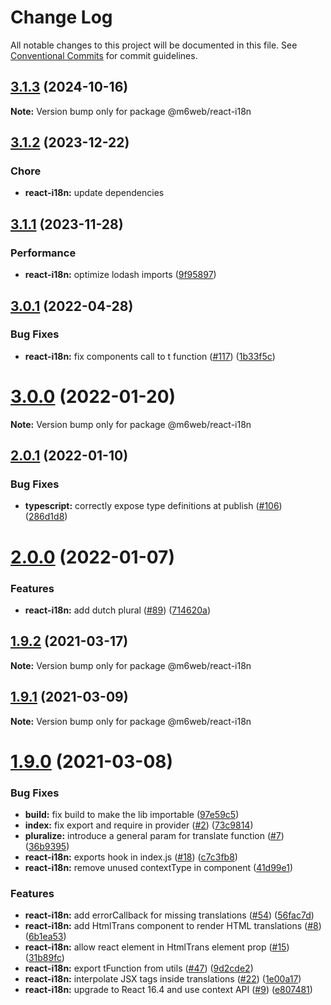 # Change Log

All notable changes to this project will be documented in this file.
See [Conventional Commits](https://conventionalcommits.org) for commit guidelines.

## [3.1.3](https://github.com/BedrockStreaming/i18n-tools/compare/@m6web/react-i18n@3.1.2...@m6web/react-i18n@3.1.3) (2024-10-16)

**Note:** Version bump only for package @m6web/react-i18n






## [3.1.2](https://github.com/BedrockStreaming/i18n-tools/compare/@m6web/react-i18n@3.1.1...@m6web/react-i18n@3.1.2) (2023-12-22)

### Chore

* **react-i18n:** update dependencies


## [3.1.1](https://github.com/BedrockStreaming/i18n-tools/compare/@m6web/react-i18n@3.1.0...@m6web/react-i18n@3.1.1) (2023-11-28)

### Performance

* **react-i18n:** optimize lodash imports ([9f95897](https://github.com/BedrockStreaming/i18n-tools/pull/134/commits/9f95897c61040ab2e9950405c19f10320826d21c))



## [3.0.1](https://github.com/BedrockStreaming/i18n-tools/compare/@m6web/react-i18n@3.0.0...@m6web/react-i18n@3.0.1) (2022-04-28)


### Bug Fixes

* **react-i18n:** fix components call to t function ([#117](https://github.com/BedrockStreaming/i18n-tools/issues/117)) ([1b33f5c](https://github.com/BedrockStreaming/i18n-tools/commit/1b33f5c5316665b8bf341dd559f2c76f4e7ce2c2))





# [3.0.0](https://github.com/BedrockStreaming/i18n-tools/compare/@m6web/react-i18n@2.0.1...@m6web/react-i18n@3.0.0) (2022-01-20)

**Note:** Version bump only for package @m6web/react-i18n





## [2.0.1](https://github.com/BedrockStreaming/i18n-tools/compare/@m6web/react-i18n@2.0.0...@m6web/react-i18n@2.0.1) (2022-01-10)


### Bug Fixes

* **typescript:** correctly expose type definitions at publish ([#106](https://github.com/BedrockStreaming/i18n-tools/issues/106)) ([286d1d8](https://github.com/BedrockStreaming/i18n-tools/commit/286d1d84ee212bcade9a1dc8a5f921416eb3f723))





# [2.0.0](https://github.com/BedrockStreaming/i18n-tools/compare/@m6web/react-i18n@2.0.0-alpha.0...@m6web/react-i18n@2.0.0) (2022-01-07)


### Features

* **react-i18n:** add dutch plural ([#89](https://github.com/BedrockStreaming/i18n-tools/issues/89)) ([714620a](https://github.com/BedrockStreaming/i18n-tools/commit/714620a338548222a6d191931d65653b1ccbd696))





## [1.9.2](https://github.com/M6Web/i18n-tools/compare/@m6web/react-i18n@1.9.1...@m6web/react-i18n@1.9.2) (2021-03-17)

**Note:** Version bump only for package @m6web/react-i18n





## [1.9.1](https://github.com/M6Web/i18n-tools/compare/@m6web/react-i18n@1.9.0...@m6web/react-i18n@1.9.1) (2021-03-09)

**Note:** Version bump only for package @m6web/react-i18n





# [1.9.0](https://github.com/M6Web/i18n-tools/compare/@m6web/react-i18n@1.9.0...@m6web/react-i18n@1.9.0) (2021-03-08)


### Bug Fixes

* **build:** fix build to make the lib importable ([97e59c5](https://github.com/M6Web/i18n-tools/commit/97e59c5232444c1ed46d07e676e8032a280e3209))
* **index:** fix export and require in provider ([#2](https://github.com/M6Web/i18n-tools/issues/2)) ([73c9814](https://github.com/M6Web/i18n-tools/commit/73c9814070cf24b6825621ce014efaf9060645a5))
* **pluralize:** introduce a general param for translate function ([#7](https://github.com/M6Web/i18n-tools/issues/7)) ([36b9395](https://github.com/M6Web/i18n-tools/commit/36b9395545618e8f952a7addbb0452b4c9eb09d6))
* **react-i18n:** exports hook in index.js ([#18](https://github.com/M6Web/i18n-tools/issues/18)) ([c7c3fb8](https://github.com/M6Web/i18n-tools/commit/c7c3fb8434da037a43e39c4cbc0b061cd1fd1e15))
* **react-i18n:** remove unused contextType in component ([41d99e1](https://github.com/M6Web/i18n-tools/commit/41d99e17aa7d9692c795af2d373a258a54388178))


### Features

* **react-i18n:** add errorCallback for missing translations ([#54](https://github.com/M6Web/i18n-tools/issues/54)) ([56fac7d](https://github.com/M6Web/i18n-tools/commit/56fac7da38845b8aa4df4d20242b3db411607c9a))
* **react-i18n:** add HtmlTrans component to render HTML translations ([#8](https://github.com/M6Web/i18n-tools/issues/8)) ([6b1ea53](https://github.com/M6Web/i18n-tools/commit/6b1ea53ef503dd3fde7147248f1a6b7cba78f2ac))
* **react-i18n:** allow react element in HtmlTrans element prop ([#15](https://github.com/M6Web/i18n-tools/issues/15)) ([31b89fc](https://github.com/M6Web/i18n-tools/commit/31b89fcb903a7dd46e3da558646a3dd89b534569))
* **react-i18n:** export tFunction from utils ([#47](https://github.com/M6Web/i18n-tools/issues/47)) ([9d2cde2](https://github.com/M6Web/i18n-tools/commit/9d2cde2d73af7522fd09f6dd8225e7d46577cf16))
* **react-i18n:** interpolate JSX tags inside translations ([#22](https://github.com/M6Web/i18n-tools/issues/22)) ([1e00a17](https://github.com/M6Web/i18n-tools/commit/1e00a17066546a262b0c632edb8723e487e1a75e))
* **react-i18n:** upgrade to React 16.4 and use context API ([#9](https://github.com/M6Web/i18n-tools/issues/9)) ([e807481](https://github.com/M6Web/i18n-tools/commit/e807481f8d544c0ccb1d1328e3d1a94afdd929e3))
